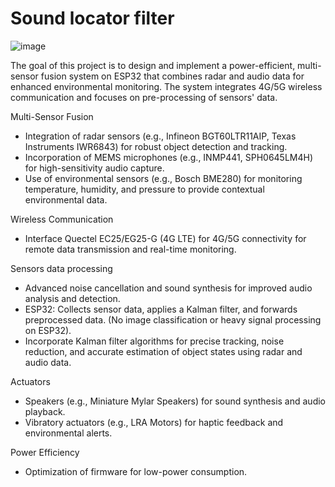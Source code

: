 # Sound locator filter

![image](https://github.com/user-attachments/assets/7a0e1f4a-c19f-4895-93ae-e880d86f8ce6)

The goal of this project is to design and implement a power-efficient, multi-sensor fusion system on ESP32 that combines radar and audio data for enhanced environmental monitoring. The system integrates 4G/5G wireless communication and focuses on pre-processing of sensors' data.

Multi-Sensor Fusion
- Integration of radar sensors (e.g., Infineon BGT60LTR11AIP, Texas Instruments IWR6843) for robust object detection and tracking.
- Incorporation of MEMS microphones (e.g., INMP441, SPH0645LM4H) for high-sensitivity audio capture.
- Use of environmental sensors (e.g., Bosch BME280) for monitoring temperature, humidity, and pressure to provide contextual environmental data.

Wireless Communication
- Interface Quectel EC25/EG25-G (4G LTE) for 4G/5G connectivity for remote data transmission and real-time monitoring.

Sensors data processing
- Advanced noise cancellation and sound synthesis for improved audio analysis and detection.
- ESP32: Collects sensor data, applies a Kalman filter, and forwards preprocessed data. (No image classification or heavy signal processing on ESP32).
- Incorporate Kalman filter algorithms for precise tracking, noise reduction, and accurate estimation of object states using radar and audio data.

Actuators
- Speakers (e.g., Miniature Mylar Speakers) for sound synthesis and audio playback.
- Vibratory actuators (e.g., LRA Motors) for haptic feedback and environmental alerts.

Power Efficiency
- Optimization of firmware for low-power consumption.
